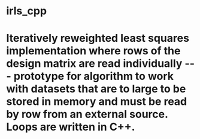 # irls_cpp

# Iteratively reweighted least squares implementation where rows of the design matrix are read individually --- prototype for algorithm to work with datasets that are to large to be stored in memory and must be read by row from an external source. Loops are written in C++.